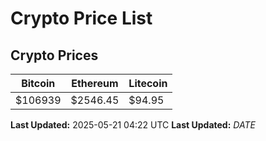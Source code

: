 # Crypto Price List

## Crypto Prices
| Bitcoin | Ethereum | Litecoin |
| ------- | -------- | -------- |
| $106939 | $2546.45 | $94.95 |
**Last Updated:** 2025-05-21 04:22 UTC
**Last Updated:** $DATE$
